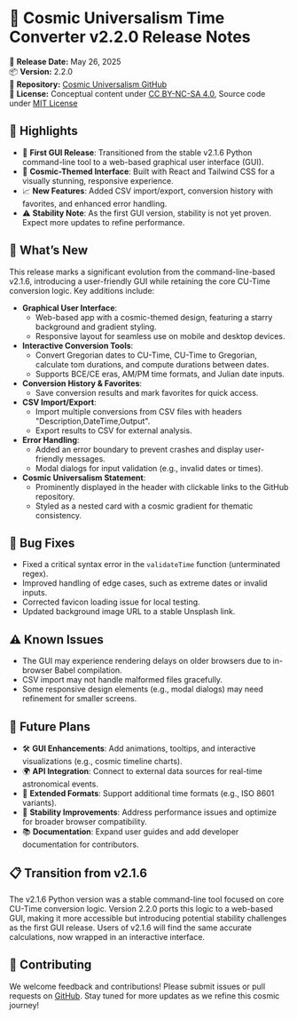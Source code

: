 # 🌌 Cosmic Universalism Time Converter v2.2.0 Release Notes

📅 **Release Date:** May 26, 2025  
📦 **Version:** 2.2.0  
🔗 **Repository:** [Cosmic Universalism GitHub](https://github.com/willmaddock/CosmicUniversalismStatement)  
📜 **License:** Conceptual content under [CC BY-NC-SA 4.0](https://creativecommons.org/licenses/by-nc-sa/4.0/), Source code under [MIT License](https://github.com/willmaddock/CosmicUniversalismStatement/blob/main/LICENSE)

## 🚀 Highlights
- 🎉 **First GUI Release**: Transitioned from the stable v2.1.6 Python command-line tool to a web-based graphical user interface (GUI).
- 🌌 **Cosmic-Themed Interface**: Built with React and Tailwind CSS for a visually stunning, responsive experience.
- 📈 **New Features**: Added CSV import/export, conversion history with favorites, and enhanced error handling.
- ⚠️ **Stability Note**: As the first GUI version, stability is not yet proven. Expect more updates to refine performance.

## 📝 What’s New
This release marks a significant evolution from the command-line-based v2.1.6, introducing a user-friendly GUI while retaining the core CU-Time conversion logic. Key additions include:

- **Graphical User Interface**:
  - Web-based app with a cosmic-themed design, featuring a starry background and gradient styling.
  - Responsive layout for seamless use on mobile and desktop devices.
- **Interactive Conversion Tools**:
  - Convert Gregorian dates to CU-Time, CU-Time to Gregorian, calculate tom durations, and compute durations between dates.
  - Supports BCE/CE eras, AM/PM time formats, and Julian date inputs.
- **Conversion History & Favorites**:
  - Save conversion results and mark favorites for quick access.
- **CSV Import/Export**:
  - Import multiple conversions from CSV files with headers "Description,DateTime,Output".
  - Export results to CSV for external analysis.
- **Error Handling**:
  - Added an error boundary to prevent crashes and display user-friendly messages.
  - Modal dialogs for input validation (e.g., invalid dates or times).
- **Cosmic Universalism Statement**:
  - Prominently displayed in the header with clickable links to the GitHub repository.
  - Styled as a nested card with a cosmic gradient for thematic consistency.

## 🐛 Bug Fixes
- Fixed a critical syntax error in the `validateTime` function (unterminated regex).
- Improved handling of edge cases, such as extreme dates or invalid inputs.
- Corrected favicon loading issue for local testing.
- Updated background image URL to a stable Unsplash link.

## ⚠️ Known Issues
- The GUI may experience rendering delays on older browsers due to in-browser Babel compilation.
- CSV import may not handle malformed files gracefully.
- Some responsive design elements (e.g., modal dialogs) may need refinement for smaller screens.

## 🔮 Future Plans
- 🛠️ **GUI Enhancements**: Add animations, tooltips, and interactive visualizations (e.g., cosmic timeline charts).
- 🌍 **API Integration**: Connect to external data sources for real-time astronomical events.
- 📅 **Extended Formats**: Support additional time formats (e.g., ISO 8601 variants).
- 🐞 **Stability Improvements**: Address performance issues and optimize for broader browser compatibility.
- 📚 **Documentation**: Expand user guides and add developer documentation for contributors.

## 📋 Transition from v2.1.6
The v2.1.6 Python version was a stable command-line tool focused on core CU-Time conversion logic. Version 2.2.0 ports this logic to a web-based GUI, making it more accessible but introducing potential stability challenges as the first GUI release. Users of v2.1.6 will find the same accurate calculations, now wrapped in an interactive interface.

## 🙏 Contributing
We welcome feedback and contributions! Please submit issues or pull requests on [GitHub](https://github.com/willmaddock/CosmicUniversalismStatement). Stay tuned for more updates as we refine this cosmic journey!